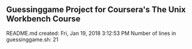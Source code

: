 ## Guessinggame Project for Coursera's The Unix Workbench Course
README.md created: Fri, Jan 19, 2018  3:12:53 PM
Number of lines in guessinggame.sh: 21
